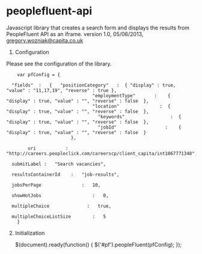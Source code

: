 peoplefluent-api
================

Javascript library that creates a search form and displays the results from PeopleFluent API as an iframe.
version 1.0, 05/06/2013, gregory.wozniak@capita.co.uk

1. Configuration

Please see the configuration of the library. 
  
		var pfConfig = {
			
      "fields"	:	{   "positionCategory"	 :	{ "display" : true, "value" : "11,17,19", "reverse" : true },
			      					"employmentType"	   :	{ "display" : true, "value" : "", "reverse" : false  },
						      		"location"			     :	{ "display" : true, "value" : "", "reverse" : false  },
								      "keywords"			     :  { "display" : true, "value" : "", "reverse" : false  },
								      "jobId" 			       :	{ "display" : true, "value" : "", "reverse" : false  }
							},
							
			uri		      :   "http://careers.peopleclick.com/careerscp/client_capita/int1067771348",
      
      submitLabel :   "Search vacancies",
			
      resultsContainerId 	:	"job-results",
			
      jobsPerPage 				:	10,
			
      showHotJobs					:	0,
      
      multipleChoice              :   true,
			
      multipleChoiceListSize 	    : 	5
		}
		

2. Initialization

  	$(document).ready(function() {
        $('#pf').peopleFluent(pfConfig);
		});		


